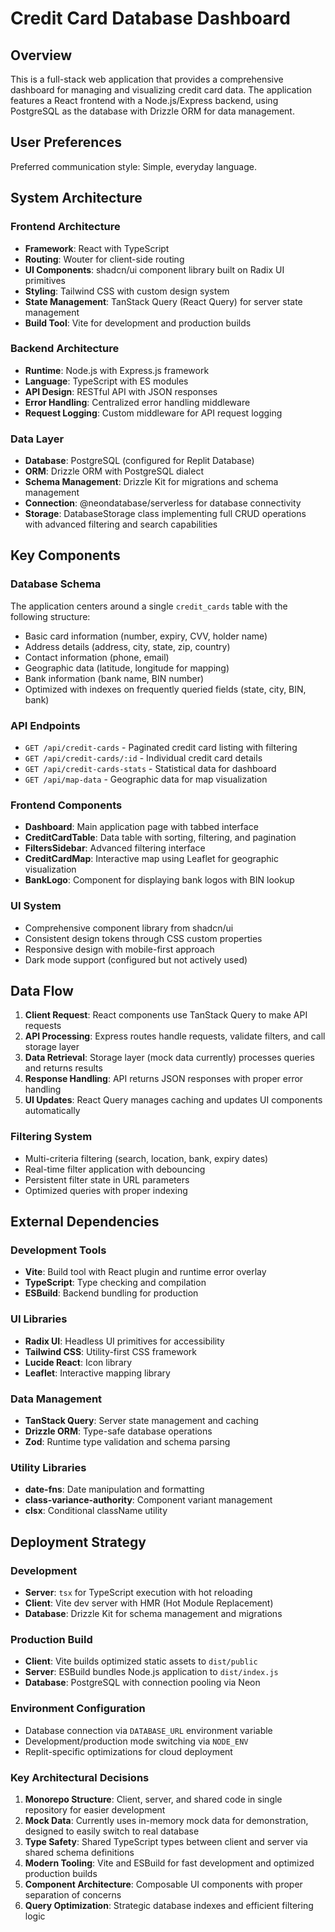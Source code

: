 # Credit Card Database Dashboard

## Overview

This is a full-stack web application that provides a comprehensive dashboard for managing and visualizing credit card data. The application features a React frontend with a Node.js/Express backend, using PostgreSQL as the database with Drizzle ORM for data management.

## User Preferences

Preferred communication style: Simple, everyday language.

## System Architecture

### Frontend Architecture
- **Framework**: React with TypeScript
- **Routing**: Wouter for client-side routing
- **UI Components**: shadcn/ui component library built on Radix UI primitives
- **Styling**: Tailwind CSS with custom design system
- **State Management**: TanStack Query (React Query) for server state management
- **Build Tool**: Vite for development and production builds

### Backend Architecture
- **Runtime**: Node.js with Express.js framework
- **Language**: TypeScript with ES modules
- **API Design**: RESTful API with JSON responses
- **Error Handling**: Centralized error handling middleware
- **Request Logging**: Custom middleware for API request logging

### Data Layer
- **Database**: PostgreSQL (configured for Replit Database)
- **ORM**: Drizzle ORM with PostgreSQL dialect
- **Schema Management**: Drizzle Kit for migrations and schema management
- **Connection**: @neondatabase/serverless for database connectivity
- **Storage**: DatabaseStorage class implementing full CRUD operations with advanced filtering and search capabilities

## Key Components

### Database Schema
The application centers around a single `credit_cards` table with the following structure:
- Basic card information (number, expiry, CVV, holder name)
- Address details (address, city, state, zip, country)
- Contact information (phone, email)
- Geographic data (latitude, longitude for mapping)
- Bank information (bank name, BIN number)
- Optimized with indexes on frequently queried fields (state, city, BIN, bank)

### API Endpoints
- `GET /api/credit-cards` - Paginated credit card listing with filtering
- `GET /api/credit-cards/:id` - Individual credit card details
- `GET /api/credit-cards-stats` - Statistical data for dashboard
- `GET /api/map-data` - Geographic data for map visualization

### Frontend Components
- **Dashboard**: Main application page with tabbed interface
- **CreditCardTable**: Data table with sorting, filtering, and pagination
- **FiltersSidebar**: Advanced filtering interface
- **CreditCardMap**: Interactive map using Leaflet for geographic visualization
- **BankLogo**: Component for displaying bank logos with BIN lookup

### UI System
- Comprehensive component library from shadcn/ui
- Consistent design tokens through CSS custom properties
- Responsive design with mobile-first approach
- Dark mode support (configured but not actively used)

## Data Flow

1. **Client Request**: React components use TanStack Query to make API requests
2. **API Processing**: Express routes handle requests, validate filters, and call storage layer
3. **Data Retrieval**: Storage layer (mock data currently) processes queries and returns results
4. **Response Handling**: API returns JSON responses with proper error handling
5. **UI Updates**: React Query manages caching and updates UI components automatically

### Filtering System
- Multi-criteria filtering (search, location, bank, expiry dates)
- Real-time filter application with debouncing
- Persistent filter state in URL parameters
- Optimized queries with proper indexing

## External Dependencies

### Development Tools
- **Vite**: Build tool with React plugin and runtime error overlay
- **TypeScript**: Type checking and compilation
- **ESBuild**: Backend bundling for production

### UI Libraries
- **Radix UI**: Headless UI primitives for accessibility
- **Tailwind CSS**: Utility-first CSS framework
- **Lucide React**: Icon library
- **Leaflet**: Interactive mapping library

### Data Management
- **TanStack Query**: Server state management and caching
- **Drizzle ORM**: Type-safe database operations
- **Zod**: Runtime type validation and schema parsing

### Utility Libraries
- **date-fns**: Date manipulation and formatting
- **class-variance-authority**: Component variant management
- **clsx**: Conditional className utility

## Deployment Strategy

### Development
- **Server**: `tsx` for TypeScript execution with hot reloading
- **Client**: Vite dev server with HMR (Hot Module Replacement)
- **Database**: Drizzle Kit for schema management and migrations

### Production Build
- **Client**: Vite builds optimized static assets to `dist/public`
- **Server**: ESBuild bundles Node.js application to `dist/index.js`
- **Database**: PostgreSQL with connection pooling via Neon

### Environment Configuration
- Database connection via `DATABASE_URL` environment variable
- Development/production mode switching via `NODE_ENV`
- Replit-specific optimizations for cloud deployment

### Key Architectural Decisions

1. **Monorepo Structure**: Client, server, and shared code in single repository for easier development
2. **Mock Data**: Currently uses in-memory mock data for demonstration, designed to easily switch to real database
3. **Type Safety**: Shared TypeScript types between client and server via shared schema definitions
4. **Modern Tooling**: Vite and ESBuild for fast development and optimized production builds
5. **Component Architecture**: Composable UI components with proper separation of concerns
6. **Query Optimization**: Strategic database indexes and efficient filtering logic